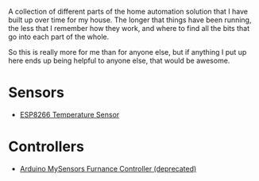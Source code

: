 
A collection of different parts of the home automation solution that I have built up over time for my house. The longer that things have been running, the less that I remember how they work, and where to find all the bits that go into each part of the whole.

So this is really more for me than for anyone else, but if anything I put up here ends up being helpful to anyone else, that would be awesome.

# Sensors
 - [ESP8266 Temperature Sensor](sensors/esp-temperature-sensor)

# Controllers
 - [Arduino MySensors Furnance Controller (deprecated)](controllers/arduino-furnace-controller)
